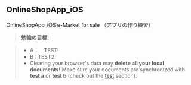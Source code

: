 OnlineShopApp_iOS
-------------
OnlineShopApp_iOS e-Market for sale （アプリの作り練習）


> **勉強の目標:**

> - A：　TEST!
> - B : TEST2
> - Clearing your browser's data may **delete all your local documents!** Make sure your documents are synchronized with **test a** or **test b** (check out the [<i class="icon-refresh"></i> test](#test) section).
